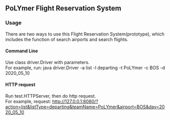 ## PoLYmer Flight Reservation System
### Usage
There are two ways to use this Flight Reservation System(prototype), which includes the function of search airports and search flights.
#### Command Line
Use class driver.Driver with parameters.  
For example, run: java driver.Driver -a list -l departing -t PoLYmer -c BOS -d 2020_05_10
####  HTTP request
Run test.HTTPServer, then do http request.  
For example, request: http://127.0.0.1:8080/?action=list&listType=departing&teamName=PoLYmer&airport=BOS&day=2020_05_10 